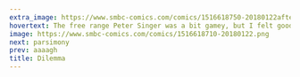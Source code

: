```yaml
---
extra_image: https://www.smbc-comics.com/comics/1516618750-20180122after.png
hovertext: The free range Peter Singer was a bit gamey, but I felt good about it.
image: https://www.smbc-comics.com/comics/1516618710-20180122.png
next: parsimony
prev: aaaagh
title: Dilemma
---
```

